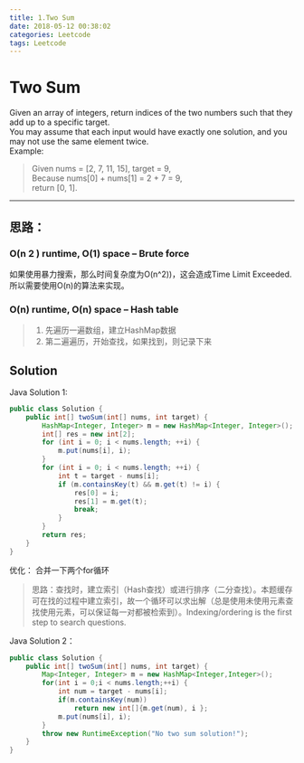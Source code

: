 ```yaml
---
title: 1.Two Sum
date: 2018-05-12 00:38:02
categories: Leetcode
tags: Leetcode
---
```


# Two Sum   
Given an array of integers, return indices of the two numbers such that they add up to a specific target.  
You may assume that each input would have exactly one solution, and you may not use the same element twice.  
Example:  
> Given nums = [2, 7, 11, 15], target = 9,  
> Because nums[0] + nums[1] = 2 + 7 = 9,  
> return [0, 1].  
****

## 思路：
### O(n 2 ) runtime, O(1) space – Brute force
如果使用暴力搜索，那么时间复杂度为O(n^2))，这会造成Time Limit Exceeded. 所以需要使用O(n)的算法来实现。  
### O(n) runtime, O(n) space – Hash table
> 1. 先遍历一遍数组，建立HashMap数据
> 2. 第二遍遍历，开始查找，如果找到，则记录下来
<!--more-->
## Solution
Java Solution 1:    

```java  
public class Solution {
    public int[] twoSum(int[] nums, int target) {
        HashMap<Integer, Integer> m = new HashMap<Integer, Integer>();
        int[] res = new int[2];
        for (int i = 0; i < nums.length; ++i) {
            m.put(nums[i], i);
        }
        for (int i = 0; i < nums.length; ++i) {
            int t = target - nums[i];
            if (m.containsKey(t) && m.get(t) != i) {
                res[0] = i;
                res[1] = m.get(t);
                break;
            }
        }
        return res;
    }
}
```
优化： 合并一下两个for循环 
> 思路：查找时，建立索引（Hash查找）或进行排序（二分查找）。本题缓存可在找的过程中建立索引，故一个循环可以求出解（总是使用未使用元素查找使用元素，可以保证每一对都被检索到）。Indexing/ordering is the first step to search questions.  
 
Java Solution 2：  
```java
public class Solution {
    public int[] twoSum(int[] nums, int target) {
        Map<Integer, Integer> m = new HashMap<Integer,Integer>();
        for(int i = 0;i < nums.length;++i) {
            int num = target - nums[i];
            if(m.containsKey(num))
                return new int[]{m.get(num), i };
            m.put(nums[i], i);
        }
        throw new RuntimeException("No two sum solution!");
    }
}
```


